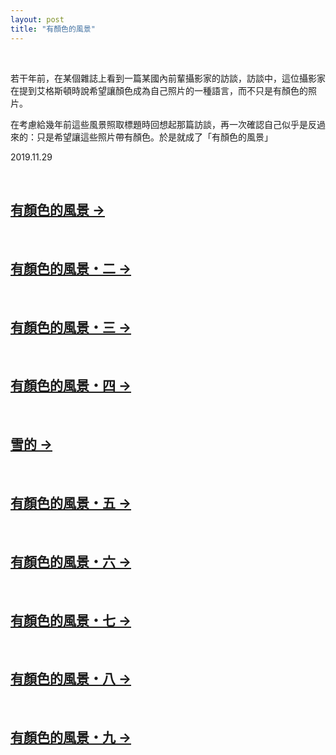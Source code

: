 ```yaml
---
layout: post
title: "有顏色的風景"
---
```


  
&nbsp;
&nbsp;

若干年前，在某個雜誌上看到一篇某國內前輩攝影家的訪談，訪談中，這位攝影家在提到艾格斯頓時說希望讓顏色成為自己照片的一種語言，而不只是有顏色的照片。

在考慮給幾年前這些風景照取標題時回想起那篇訪談，再一次確認自己似乎是反過來的：只是希望讓這些照片帶有顏色。於是就成了「有顏色的風景」

2019.11.29
  
&nbsp;
&nbsp;



## [有顏色的風景 →](https://cxcxcx.cx/works/0003.html)
  
&nbsp;
&nbsp;

## [有顏色的風景・二 →](https://cxcxcx.cx/works/0005.html)
  
&nbsp;
&nbsp;

## [有顏色的風景・三 →](https://cxcxcx.cx/works/0007.html)
  
&nbsp;
&nbsp;

## [有顏色的風景・四 →](https://cxcxcx.cx/works/0009.html)
  
&nbsp;
&nbsp;

## [雪的 →](https://cxcxcx.cx/works/00011.html)
  
&nbsp;
&nbsp;

## [有顏色的風景・五 →](https://cxcxcx.cx/works/0013.html)
  
&nbsp;
&nbsp;

## [有顏色的風景・六 →](https://cxcxcx.cx/works/0015.html)
  
&nbsp;
&nbsp;

## [有顏色的風景・七 →](https://cxcxcx.cx/works/0017.html)
  
&nbsp;
&nbsp;

## [有顏色的風景・八 →](https://cxcxcx.cx/works/0019.html)
  
&nbsp;
&nbsp;

## [有顏色的風景・九 →](https://cxcxcx.cx/works/0021.html)
  
&nbsp;
&nbsp;